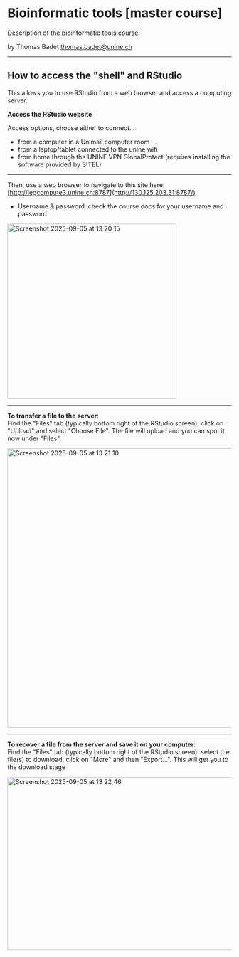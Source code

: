 # Bioinformatic tools [master course]

Description of the bioinformatic tools [course](https://www10.unine.ch/desc_data/plans2025-2026/plan_2025-2026_3BL2194.pdf)  
  
by Thomas Badet
thomas.badet@unine.ch

---------------
## How to access the "shell" and RStudio
This allows you to use RStudio from a web browser and access a computing server.

**Access the RStudio website**

Access options, choose either to connect...
- from a computer in a Unimail computer room
- from a laptop/tablet connected to the unine wifi
- from home through the UNINE VPN GlobalProtect (requires installing the software provided by SITEL)

---------------
Then, use a web browser to navigate to this site here: [http://legcompute3.unine.ch:8787](http://130.125.203.31:8787/)    

- Username & password: check the course docs for your username and password  

<img width="380" height="394" alt="Screenshot 2025-09-05 at 13 20 15" src="https://github.com/user-attachments/assets/48057da3-465f-4526-841e-57f0dcff91b5" />    
  

---------------
**To transfer a file to the server**:    
Find the "Files" tab (typically bottom right of the RStudio screen), click on "Upload" and select "Choose File". The file will upload and you can spot it now under "Files".    

<img width="828" height="628" alt="Screenshot 2025-09-05 at 13 21 10" src="https://github.com/user-attachments/assets/7a84bbe0-d795-4254-bd5a-027b6f768799" />     

---------------
**To recover a file from the server and save it on your computer**:    
Find the "Files" tab (typically bottom right of the RStudio screen), select the file(s) to download, click on "More" and then "Export...". This will get you to the download stage    

<img width="824" height="389" alt="Screenshot 2025-09-05 at 13 22 46" src="https://github.com/user-attachments/assets/fa886efb-e7bf-45ab-ba7a-dbb3108fb138" />   
